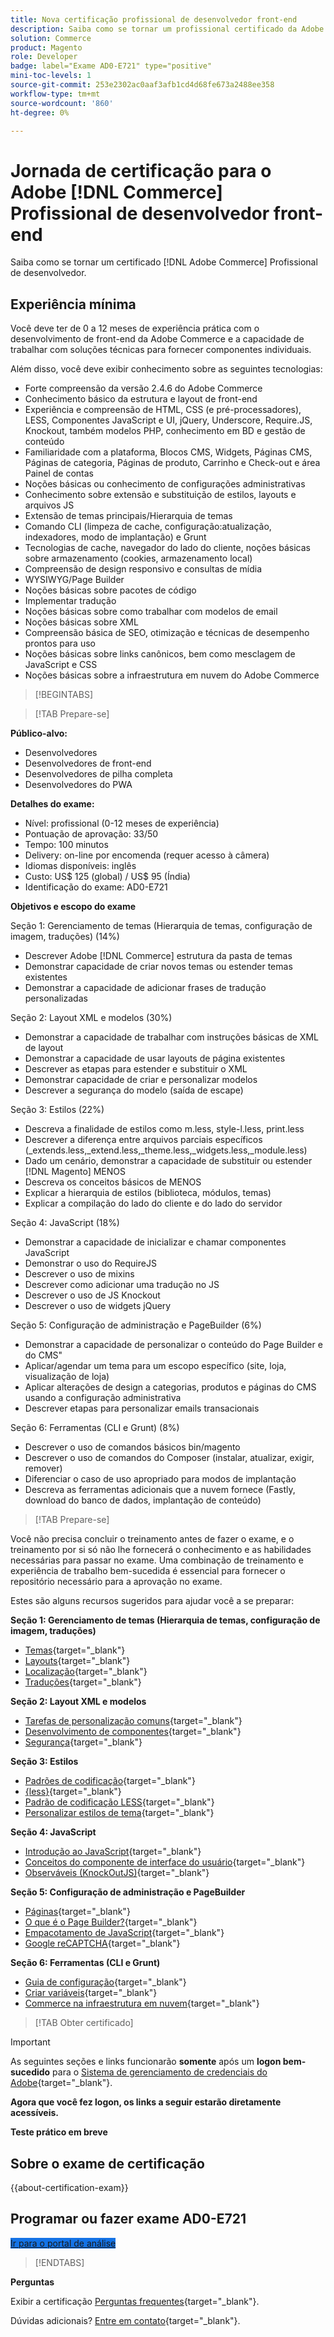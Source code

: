 ```yaml
---
title: Nova certificação profissional de desenvolvedor front-end
description: Saiba como se tornar um profissional certificado da Adobe Developer para o Adobe [!DNL Commerce] .
solution: Commerce
product: Magento
role: Developer
badge: label="Exame AD0-E721" type="positive"
mini-toc-levels: 1
source-git-commit: 253e2302ac0aaf3afb1cd4d68fe673a2488ee358
workflow-type: tm+mt
source-wordcount: '860'
ht-degree: 0%

---
```


# Jornada de certificação para o Adobe [!DNL Commerce] Profissional de desenvolvedor front-end

Saiba como se tornar um certificado [!DNL Adobe Commerce] Profissional de desenvolvedor.

## Experiência mínima

Você deve ter de 0 a 12 meses de experiência prática com o desenvolvimento de front-end da Adobe Commerce e a capacidade de trabalhar com soluções técnicas para fornecer componentes individuais.

Além disso, você deve exibir conhecimento sobre as seguintes tecnologias:

* Forte compreensão da versão 2.4.6 do Adobe Commerce
* Conhecimento básico da estrutura e layout de front-end
* Experiência e compreensão de HTML, CSS (e pré-processadores), LESS, Componentes JavaScript e UI, jQuery, Underscore, Require.JS, Knockout, também modelos PHP, conhecimento em BD e gestão de conteúdo
* Familiaridade com a plataforma, Blocos CMS, Widgets, Páginas CMS, Páginas de categoria, Páginas de produto, Carrinho e Check-out e área Painel de contas
* Noções básicas ou conhecimento de configurações administrativas
* Conhecimento sobre extensão e substituição de estilos, layouts e arquivos JS
* Extensão de temas principais/Hierarquia de temas
* Comando CLI (limpeza de cache, configuração:atualização, indexadores, modo de implantação) e Grunt
* Tecnologias de cache, navegador do lado do cliente, noções básicas sobre armazenamento (cookies, armazenamento local)
* Compreensão de design responsivo e consultas de mídia
* WYSIWYG/Page Builder
* Noções básicas sobre pacotes de código
* Implementar tradução
* Noções básicas sobre como trabalhar com modelos de email
* Noções básicas sobre XML
* Compreensão básica de SEO, otimização e técnicas de desempenho prontos para uso
* Noções básicas sobre links canônicos, bem como mesclagem de JavaScript e CSS
* Noções básicas sobre a infraestrutura em nuvem do Adobe Commerce

>[!BEGINTABS]

>[!TAB Prepare-se]

**Público-alvo:**

* Desenvolvedores
* Desenvolvedores de front-end
* Desenvolvedores de pilha completa
* Desenvolvedores do PWA

**Detalhes do exame:**

* Nível: profissional (0-12 meses de experiência)
* Pontuação de aprovação: 33/50
* Tempo: 100 minutos
* Delivery: on-line por encomenda (requer acesso à câmera)
* Idiomas disponíveis: inglês
* Custo: US$ 125 (global) / US$ 95 (Índia)
* Identificação do exame: AD0-E721

**Objetivos e escopo do exame**

Seção 1: Gerenciamento de temas (Hierarquia de temas, configuração de imagem, traduções) (14%)

* Descrever Adobe [!DNL Commerce] estrutura da pasta de temas
* Demonstrar capacidade de criar novos temas ou estender temas existentes
* Demonstrar a capacidade de adicionar frases de tradução personalizadas

Seção 2: Layout XML e modelos (30%)

* Demonstrar a capacidade de trabalhar com instruções básicas de XML de layout
* Demonstrar a capacidade de usar layouts de página existentes
* Descrever as etapas para estender e substituir o XML
* Demonstrar capacidade de criar e personalizar modelos
* Descrever a segurança do modelo (saída de escape)

Seção 3: Estilos (22%)

* Descreva a finalidade de estilos como m.less, style-l.less, print.less
* Descrever a diferença entre arquivos parciais específicos (_extends.less,_extend.less,_theme.less,_widgets.less,_module.less)
* Dado um cenário, demonstrar a capacidade de substituir ou estender [!DNL Magento] MENOS
* Descreva os conceitos básicos de MENOS
* Explicar a hierarquia de estilos (biblioteca, módulos, temas)
* Explicar a compilação do lado do cliente e do lado do servidor

Seção 4: JavaScript (18%)

* Demonstrar a capacidade de inicializar e chamar componentes JavaScript
* Demonstrar o uso do RequireJS
* Descrever o uso de mixins
* Descrever como adicionar uma tradução no JS
* Descrever o uso de JS Knockout
* Descrever o uso de widgets jQuery

Seção 5: Configuração de administração e PageBuilder (6%)

* Demonstrar a capacidade de personalizar o conteúdo do Page Builder e do CMS&quot;
* Aplicar/agendar um tema para um escopo específico (site, loja, visualização de loja)
* Aplicar alterações de design a categorias, produtos e páginas do CMS usando a configuração administrativa
* Descrever etapas para personalizar emails transacionais

Seção 6: Ferramentas (CLI e Grunt) (8%)

* Descrever o uso de comandos básicos bin/magento
* Descrever o uso de comandos do Composer (instalar, atualizar, exigir, remover)
* Diferenciar o caso de uso apropriado para modos de implantação
* Descreva as ferramentas adicionais que a nuvem fornece (Fastly, download do banco de dados, implantação de conteúdo)

>[!TAB Prepare-se]

Você não precisa concluir o treinamento antes de fazer o exame, e o treinamento por si só não lhe fornecerá o conhecimento e as habilidades necessárias para passar no exame. Uma combinação de treinamento e experiência de trabalho bem-sucedida é essencial para fornecer o repositório necessário para a aprovação no exame.

Estes são alguns recursos sugeridos para ajudar você a se preparar:

**Seção 1: Gerenciamento de temas (Hierarquia de temas, configuração de imagem, traduções)**

* [Temas](https://devdocs.magento.com/guides/v2.4/frontend-dev-guide/themes/theme-overview.html){target="_blank"}
* [Layouts](https://developer.adobe.com/commerce/frontend-core/guide/layouts/xml-manage/){target="_blank"}
* [Localização](https://experienceleague.adobe.com/docs/commerce-operations/configuration-guide/cli/localization.html){target="_blank"}
* [Traduções](https://devdocs.magento.com/guides/v2.4/frontend-dev-guide/translations/xlate.html){target="_blank"}

**Seção 2: Layout XML e modelos**

* [Tarefas de personalização comuns](https://developer.adobe.com/commerce/frontend-core/guide/layouts/xml-manage/){target="_blank"}
* [Desenvolvimento de componentes](https://developer.adobe.com/commerce/php/development/components/){target="_blank"}
* [Segurança](https://developer.adobe.com/commerce/php/development/security/){target="_blank"}

**Seção 3: Estilos**

* [Padrões de codificação](https://developer.adobe.com/commerce/php/coding-standards/){target="_blank"}
* [{less}](https://lesscss.org/){target="_blank"}
* [Padrão de codificação LESS](https://developer.adobe.com/commerce/php/coding-standards/less/){target="_blank"}
* [Personalizar estilos de tema](https://developer.adobe.com/commerce/frontend-core/guide/css/quickstart/customize-styles/){target="_blank"}

**Seção 4: JavaScript**

* [Introdução ao JavaScript](https://developer.adobe.com/commerce/frontend-core/javascript/){target="_blank"}
* [Conceitos do componente de interface do usuário](https://developer.adobe.com/commerce/frontend-core/ui-components/concepts/){target="_blank"}
* [Observáveis (KnockOutJS)](https://knockoutjs.com/documentation/observables.html){target="_blank"}

**Seção 5: Configuração de administração e PageBuilder**

* [Páginas](https://experienceleague.adobe.com/docs/commerce-admin/content-design/elements/pages/pages.html){target="_blank"}
* [O que é o Page Builder?](https://developer.adobe.com/commerce/frontend-core/page-builder/){target="_blank"}
* [Empacotamento de JavaScript](https://developer.adobe.com/commerce/frontend-core/guide/themes/js-bundling/){target="_blank"}
* [Google reCAPTCHA](https://experienceleague.adobe.com/docs/commerce-admin/systems/security/captcha/security-google-recaptcha.html){target="_blank"}

**Seção 6: Ferramentas (CLI e Grunt)**

* [Guia de configuração](https://experienceleague.adobe.com/docs/commerce-operations/configuration-guide/overview.html?lang=en){target="_blank"}
* [Criar variáveis](https://experienceleague.adobe.com/docs/commerce-cloud-service/user-guide/configure/env/stage/variables-build.html?lang=en){target="_blank"}
* [Commerce na infraestrutura em nuvem](https://experienceleague.adobe.com/docs/commerce-cloud-service/user-guide/overview.html?lang=en){target="_blank"}

>[!TAB Obter certificado]

>[!IMPORTANT]
>
>As seguintes seções e links funcionarão **somente**  após um **logon bem-sucedido** para o [Sistema de gerenciamento de credenciais do Adobe](https://www.certmetrics.com/adobe){target="_blank"}.


**Agora que você fez logon, os links a seguir estarão diretamente acessíveis.**

**Teste prático em breve**

## Sobre o exame de certificação

{{about-certification-exam}}

## Programar ou fazer exame AD0-E721

<a href="https://www.certmetrics.com/adobe/candidate/examity_sso.aspx?eid=AD0-E721" target="_blank" class="spectrum-Button spectrum-Button--fill spectrum-Button--accent spectrum-Button--sizeM is-margin-bottom-big-big at-element-click-tracking" style="background-color:#1473E6">

<span class="spectrum-Button-label has-no-wrap">
   Ir para o portal de análise
</span>
</a>

>[!ENDTABS]

**Perguntas**

Exibir a certificação [Perguntas frequentes](https://experienceleague.adobe.com/docs/certification/certification/faq.html){target="_blank"}.

Dúvidas adicionais? [Entre em contato](mailto:certif@adobe.com){target="_blank"}.
